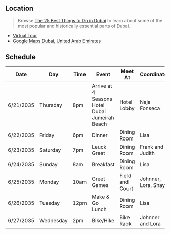## Location
> Browse [The 25 Best Things to Do in Dubai](https://www.cntraveler.com/gallery/best-things-to-do-in-dubai) to learn about some of the most popular and historically essential parts of Dubai. 
- [Virtual Tour](https://www.airpano.com/360photo/uae-dubai-city-virtual-tour/)
- [Google Maps Dubai, United Arab Emirates](https://www.google.com/maps/place/Dubai+-+United+Arab+Emirates/@25.0760224,55.2274879,10z/data=!3m1!4b1!4m5!3m4!1s0x3e5f43496ad9c645:0xbde66e5084295162!8m2!3d25.2048493!4d55.2707828)

## Schedule

| Date | Day | Time | Event | Meet At | Coordinator | Breakfast | Lunch | Dinner |
| --- | --- | --- | --- | --- | --- | --- | --- | --- |
| 6/21/2035 | Thursday | 8pm | Arrive at 4 Seasons Hotel Dubai Jumeirah Beach | Hotel Lobby | Naja Fonseca |---|---| Praia Dubai Beach Restaurant & Lounge|
| 6/22/2035 | Friday | 6pm | Dinner | Dining Room | Lisa |---|---|---|
| 6/23/2035 | Saturday | 7pm | Leuck Greet | Dining Room | Frank and Judith |---|---|---|
| 6/24/2035 | Sunday | 8am | Breakfast | Dining Room | Lisa |---|---|---|
| 6/25/2035 | Monday | 10am | Greet Games | Field and Court | Johnner, Lora, Shay|---|---|---|
| 6/26/2035 | Tuesday | 12pm | Make & Go Lunch | Dining Room | Lisa |---|---|---|
| 6/27/2035 | Wednesday | 2pm | Bike/Hike | Bike Rack | Johnner and Lora |---|---|---|
